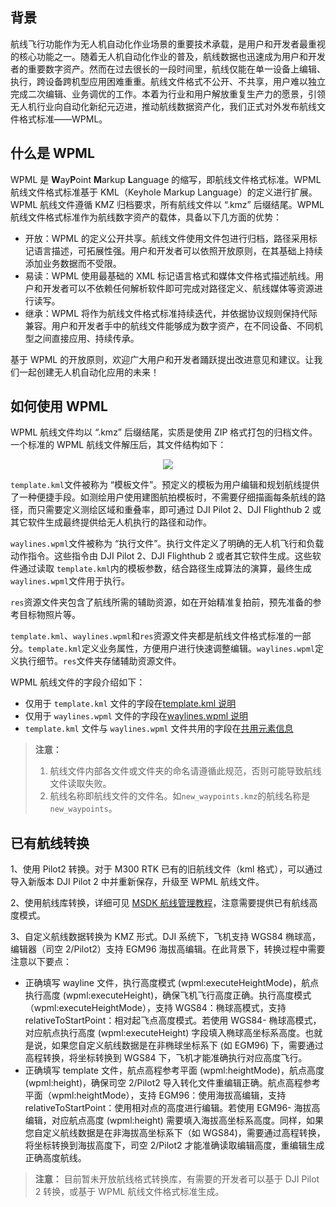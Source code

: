 
## 背景

航线飞行功能作为无人机自动化作业场景的重要技术承载，是用户和开发者最重视的核心功能之一。随着无人机自动化作业的普及，航线数据也迅速成为用户和开发者的重要数字资产。然而在过去很长的一段时间里，航线仅能在单一设备上编辑、执行，跨设备跨机型应用困难重重。航线文件格式不公开、不共享，用户难以独立完成二次编辑、业务调优的工作。本着为行业和用户解放重复生产力的愿景，引领无人机行业向自动化新纪元迈进，推动航线数据资产化，我们正式对外发布航线文件格式标准——WPML。

## 什么是 WPML

WPML 是 **W**ay**P**oint **M**arkup **L**anguage 的缩写，即航线文件格式标准。WPML 航线文件格式标准基于 KML（Keyhole Markup Language）的定义进行扩展。WPML 航线文件遵循 KMZ 归档要求，所有航线文件以 “.kmz” 后缀结尾。WPML 航线文件格式标准作为航线数字资产的载体，具备以下几方面的优势：

* 开放：WPML 的定义公开共享。航线文件使用文件包进行归档，路径采用标记语言描述，可拓展性强。用户和开发者可以依照开放原则，在其基础上持续添加业务数据而不受限。
* 易读：WPML 使用最基础的 XML 标记语言格式和媒体文件格式描述航线。用户和开发者可以不依赖任何解析软件即可完成对路径定义、航线媒体等资源进行读写。
* 继承：WPML 将作为航线文件格式标准持续迭代，并依据协议规则保持代际兼容。用户和开发者手中的航线文件能够成为数字资产，在不同设备、不同机型之间直接应用、持续传承。

基于 WPML 的开放原则，欢迎广大用户和开发者踊跃提出改进意见和建议。让我们一起创建无人机自动化应用的未来！

## 如何使用 WPML

WPML 航线文件均以 “.kmz” 后缀结尾，实质是使用 ZIP 格式打包的归档文件。一个标准的 WPML 航线文件解压后，其文件结构如下：

<div align=center>
<img src="https://terra-1-g.djicdn.com/84f990b0bbd145e6a3930de0c55d3b2b/admin/doc/721986d3-18dc-416e-9c13-a8f13b02935b.png" style="width:auto"/>
</div>

`template.kml`文件被称为 “模板文件”。预定义的模板为用户编辑和规划航线提供了一种便捷手段。如测绘用户使用建图航拍模板时，不需要仔细描画每条航线的路径，而只需要定义测绘区域和重叠率，即可通过 DJI Pilot 2、DJI Flighthub 2 或其它软件生成最终提供给无人机执行的路径和动作。

`waylines.wpml`文件被称为 “执行文件”。执行文件定义了明确的无人机飞行和负载动作指令。这些指令由 DJI Pilot 2、DJI Flighthub 2 或者其它软件生成。这些软件通过读取 `template.kml`内的模板参数，结合路径生成算法的演算，最终生成`waylines.wpml`文件用于执行。

`res`资源文件夹包含了航线所需的辅助资源，如在开始精准复拍前，预先准备的参考目标物照片等。

`template.kml`、`waylines.wpml`和`res`资源文件夹都是航线文件格式标准的一部分。`template.kml`定义业务属性，方便用户进行快速调整编辑。`waylines.wpml`定义执行细节。`res`文件夹存储辅助资源文件。

WPML 航线文件的字段介绍如下：
* 仅用于 `template.kml` 文件的字段在[template.kml 说明](https://developer.dji.com/doc/cloud-api-tutorial/cn/api-reference/dji-wpml/template-kml.html)
* 仅用于 `waylines.wpml` 文件的字段在[waylines.wpml 说明](https://developer.dji.com/doc/cloud-api-tutorial/cn/api-reference/dji-wpml/waylines-wpml.html)
* `template.kml` 文件与 `waylines.wpml` 文件共用的字段在[共用元素信息](https://developer.dji.com/doc/cloud-api-tutorial/cn/api-reference/dji-wpml/common-element.html)

> **注意：**
>
> 1. 航线文件内部各文件或文件夹的命名请遵循此规范，否则可能导致航线文件读取失败。
> 2. 航线名称即航线文件的文件名。如`new_waypoints.kmz`的航线名称是`new_waypoints`。


## 已有航线转换

1、使用 Pilot2 转换。对于 M300 RTK 已有的旧航线文件（kml 格式），可以通过导入新版本 DJI Pilot 2 中并重新保存，升级至 WPML 航线文件。

2、使用航线库转换，详细可见 [MSDK 航线管理教程](https://developer.dji.com/doc/mobile-sdk-tutorial/cn/tutorials/waypoint.html)，注意需要提供已有航线高度模式。

3、自定义航线数据转换为 KMZ 形式。DJI 系统下，飞机支持 WGS84 椭球高，编辑器（司空 2/Pilot2）支持 EGM96 海拔高编辑。在此背景下，转换过程中需要注意以下要点：
* 正确填写 wayline 文件，执行高度模式 (wpml:executeHeightMode)，航点执行高度 (wpml:executeHeight)，确保飞机飞行高度正确。执行高度模式（wpml:executeHeightMode），支持 WGS84：椭球高模式，支持 relativeToStartPoint：相对起飞点高度模式。若使用 WGS84- 椭球高模式，对应航点执行高度 (wpml:executeHeight) 字段填入椭球高坐标系高度。也就是说，如果您自定义航线数据是在非椭球坐标系下 (如 EGM96) 下，需要通过高程转换，将坐标转换到 WGS84 下，飞机才能准确执行对应高度飞行。
* 正确填写 template 文件，航点高程参考平面 (wpml:heightMode)，航点高度 (wpml:height)，确保司空 2/Pilot2 导入转化文件重编辑正确。航点高程参考平面（wpml:heightMode），支持 EGM96：使用海拔高编辑，支持 relativeToStartPoint：使用相对点的高度进行编辑。若使用 EGM96- 海拔高编辑，对应航点高度 (wpml:height) 需要填入海拔高坐标系高度。同样，如果您自定义航线数据是在非海拔高坐标系下（如 WGS84)，需要通过高程转换，将坐标转换到海拔高度下，司空 2/Pilot2 才能准确读取编辑高度，重编辑生成正确高度航线。

> **注意：** 目前暂未开放航线格式转换库，有需要的开发者可以基于 DJI Pilot 2 转换，或基于 WPML 航线文件格式标准生成。

